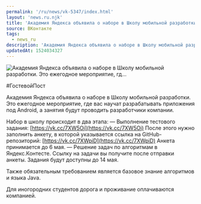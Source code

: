 ```yaml
---
permalink: '/ru/news/vk-5347/index.html'
layout: 'news.ru.njk'
title: 'Академия Яндекса объявила о наборе в Школу мобильной разработки. Это ежегодное мероприятие, гд'
source: ВКонтакте
tags:
  - news_ru
description: 'Академия Яндекса объявила о наборе в Школу мобильной разработки. Это ежегодное мероприятие, гд…'
updatedAt: 1524034327
---
```

![Академия Яндекса объявила о наборе в Школу мобильной разработки. Это ежегодное мероприятие, гд…](https://sun9-8.userapi.com/impf/c840620/v840620506/7bb5f/Uq_Q9U_cCK4.jpg?size=1200x630&quality=96&proxy=1&sign=24e55c5d2da32394a4d4bdfa4ca47b4d&c_uniq_tag=Mf4sE9OuBqhi4vlCzFrckfWGefJeUSBg6-a4XHVb03U&type=album)

#ГостевойПост

Академия Яндекса объявила о наборе в Школу мобильной разработки. Это ежегодное мероприятие, где вас научат разрабатывать приложения под Android, а занятия будут проводить разработчики компании.

Набор в школу происходит в два этапа:
— Выполнение тестового задания: [https://vk.cc/7XW5Oi](https://vk.cc/7XW5Oi)
После этого нужно заполнить анкету, в которой указывается ссылка на GitHub-репозиторий: [https://vk.cc/7XWpiD](https://vk.cc/7XWpiD)
Анкета принимается до 6 мая.
— Решение задач по алгоритмам в Яндекс.Контесте. Ссылку на задачи вы получите после отправки анкеты. Задания будут доступны до 14 мая.

Также обязательным требованием является базовое знание алгоритмов и языка Java.

Для иногородних студентов дорога и проживание оплачиваются компанией.
